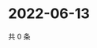 # 2022-06-13

共 0 条

<!-- BEGIN WEIBO -->
<!-- 最后更新时间 Mon Jun 13 2022 13:13:36 GMT+0800 (China Standard Time) -->

<!-- END WEIBO -->
